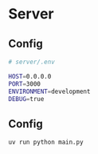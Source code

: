 # Server

## Config

```bash
# server/.env

HOST=0.0.0.0
PORT=3000
ENVIRONMENT=development
DEBUG=true
```

## Config

```bash
uv run python main.py
```
